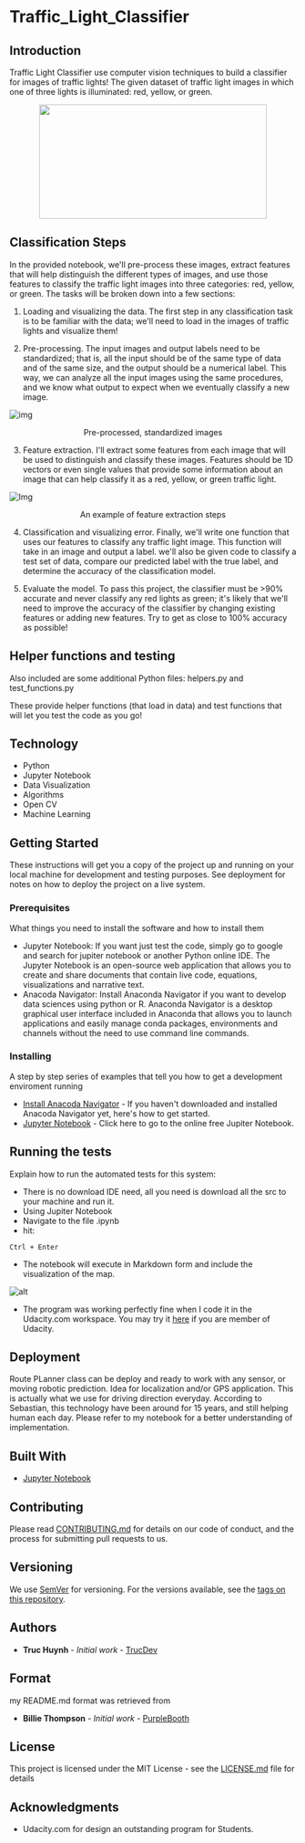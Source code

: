 # Traffic_Light_Classifier

## Introduction
 Traffic Light Classifier use computer vision techniques to build a classifier for images of traffic lights! The given dataset of traffic light images in which one of three lights is illuminated: red, yellow, or green.

<div style="text-align:center">
<img src="https://github.com/jackyhuynh/Traffic_Light_Classifier/blob/main/images/all-lights.png" width="400" height="200"></div>

## Classification Steps
In the provided notebook, we'll pre-process these images, extract features that will help distinguish the different types of images, and use those features to classify the traffic light images into three categories: red, yellow, or green. The tasks will be broken down into a few sections:

1. Loading and visualizing the data. The first step in any classification task is to be familiar with the data; we'll need to load in the images of traffic lights and visualize them!

2. Pre-processing. The input images and output labels need to be standardized; that is, all the input should be of the same type of data and of the same size, and the output should be a numerical label. This way, we can analyze all the input images using the same procedures, and we know what output to expect when we eventually classify a new image.

![img](https://github.com/jackyhuynh/Traffic_Light_Classifier/blob/main/images/processing-steps.png)
<div style="text-align:center">Pre-processed, standardized images</div>

3. Feature extraction. I'll extract some features from each image that will be used to distinguish and classify these images. Features should be 1D vectors or even single values that provide some information about an image that can help classify it as a red, yellow, or green traffic light.

![Img](https://github.com/jackyhuynh/Traffic_Light_Classifier/blob/main/images/feature-ext-steps.png)
<div style="text-align:center">An example of feature extraction steps</div>

4. Classification and visualizing error. Finally, we'll write one function that uses our features to classify any traffic light image. This function will take in an image and output a label. we'll also be given code to classify a test set of data, compare our predicted label with the true label, and determine the accuracy of the classification model.

5. Evaluate the model. To pass this project, the classifier must be >90% accurate and never classify any red lights as green; it's likely that we'll need to improve the accuracy of the classifier by changing existing features or adding new features. Try to get as close to 100% accuracy as possible!

## Helper functions and testing
Also included are some additional Python files: helpers.py and test_functions.py

These provide helper functions (that load in data) and test functions that will let you test the code as you go! 

## Technology
- Python 
- Jupyter Notebook
- Data Visualization
- Algorithms
- Open CV
- Machine Learning

## Getting Started
These instructions will get you a copy of the project up and running on your local machine for development and testing purposes. See deployment for notes on how to deploy the project on a live system.

### Prerequisites
What things you need to install the software and how to install them
- Jupyter Notebook: If you want just test the code, simply go to google and search for jupiter notebook or another Python online IDE. The Jupyter Notebook is an open-source web application that allows you to create and share documents that contain live code, equations, visualizations and narrative text. 
- Anacoda Navigator: Install Anaconda Navigator if you want to develop data sciences using python or R. Anaconda Navigator is a desktop graphical user interface included in Anaconda that allows you to launch applications and easily manage conda packages, environments and channels without the need to use command line commands. 

### Installing

A step by step series of examples that tell you how to get a development enviroment running

* [Install Anacoda Navigator](https://docs.anaconda.com/anaconda/navigator/install/#:~:text=Installing%20Navigator%20Navigator%20is%20automatically%20installed%20when%20you,install%20anaconda-navigator.%20To%20start%20Navigator,%20see%20Getting%20Started.) - If you haven't downloaded and installed Anacoda Navigator yet, here's how to get started.
* [Jupyter Notebook](https://jupyter.org/try) - Click here to go to the online free Jupiter Notebook.


## Running the tests

Explain how to run the automated tests for this system:
- There is no download IDE need, all you need is download all the src to your machine and run it.
- Using Jupiter Notebook
- Navigate to the file .ipynb
- hit:

```
Ctrl + Enter
```
- The notebook will execute in Markdown form and include the visualization of the map.

![alt](https://github.com/jackyhuynh/Route-Planner/blob/main/src/picture/map.PNG)

- The program was working perfectly fine when I code it in the Udacity.com workspace. You may try it [here](https://classroom.udacity.com/nanodegrees/nd113/parts/ff875ac7-e7c7-40ec-8a79-8fce37d93bb2/modules/e3ba7f5e-56e5-4a40-9b21-0f7a130d3074/lessons/b1e11f40-418c-4292-af6f-56ac2603e868/concepts/498d1011-019d-4768-bd46-f476b68c2c4b) if you are member of Udacity. 

## Deployment

Route PLanner class can be deploy and ready to work with any sensor, or moving robotic prediction. Idea for localization and/or GPS application. This is actually what we use for driving direction everyday. According to Sebastian, this technology have been around for 15 years, and still helping human each day.
Please refer to my notebook for a better understanding of implementation.

## Built With

* [Jupyter Notebook](https://jupyter.org/try) 

## Contributing

Please read [CONTRIBUTING.md](https://gist.github.com/PurpleBooth/b24679402957c63ec426) for details on our code of conduct, and the process for submitting pull requests to us.

## Versioning

We use [SemVer](http://semver.org/) for versioning. For the versions available, see the [tags on this repository](https://github.com/your/project/tags). 

## Authors

* **Truc Huynh** - *Initial work* - [TrucDev](https://github.com/jackyhuynh)

## Format
my README.md format was retrieved from
* **Billie Thompson** - *Initial work* - [PurpleBooth](https://github.com/PurpleBooth)

## License

This project is licensed under the MIT License - see the [LICENSE.md](LICENSE.md) file for details

## Acknowledgments

* Udacity.com for design an outstanding program for Students.

